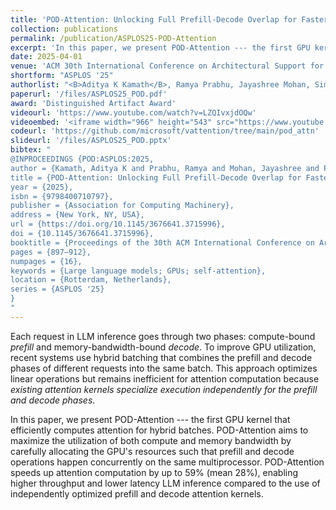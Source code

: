 ```yaml
---
title: 'POD-Attention: Unlocking Full Prefill-Decode Overlap for Faster LLM Inference'
collection: publications
permalink: /publication/ASPLOS25-POD-Attention
excerpt: 'In this paper, we present POD-Attention --- the first GPU kernel that efficiently computes attention for hybrid-batch LLM inference. POD-Attention maximizes the utilization of both compute and memory bandwidth by carefully allocating GPU resources such that prefill and decode operations happen concurrently on the same multiprocessor.POD-Attention speeds up attention computation by up to $59\%$ (mean $28\%$), enabling higher throughput and lower latency LLM inference.'
date: 2025-04-01
venue: 'ACM 30th International Conference on Architectural Support for Programming Languages and Operating Systems (ASPLOS)'
shortform: "ASPLOS '25"
authorlist: "<B>Aditya K Kamath</B>, Ramya Prabhu, Jayashree Mohan, Simon Peter, Ramachandran Ramjee, Ashish Panwar"
paperurl: '/files/ASPLOS25_POD.pdf'
award: 'Distinguished Artifact Award'
videourl: 'https://www.youtube.com/watch?v=LZQIvxjdOQw'
videoembed: '<iframe width="966" height="543" src="https://www.youtube.com/embed/LZQIvxjdOQw" title="[ASPLOS 2025] POD-Attention: Unlocking Full Prefill-Decode Overlap for Faster LLM Inference" frameborder="0" allow="accelerometer; autoplay; clipboard-write; encrypted-media; gyroscope; picture-in-picture; web-share" referrerpolicy="strict-origin-when-cross-origin" allowfullscreen></iframe>'
codeurl: 'https://github.com/microsoft/vattention/tree/main/pod_attn'
slideurl: '/files/ASPLOS25_POD.pptx'
bibtex: "
@INPROCEEDINGS {POD:ASPLOS:2025,
author = {Kamath, Aditya K and Prabhu, Ramya and Mohan, Jayashree and Peter, Simon and Ramjee, Ramachandran and Panwar, Ashish},
title = {POD-Attention: Unlocking Full Prefill-Decode Overlap for Faster LLM Inference},
year = {2025},
isbn = {9798400710797},
publisher = {Association for Computing Machinery},
address = {New York, NY, USA},
url = {https://doi.org/10.1145/3676641.3715996},
doi = {10.1145/3676641.3715996},
booktitle = {Proceedings of the 30th ACM International Conference on Architectural Support for Programming Languages and Operating Systems, Volume 2},
pages = {897–912},
numpages = {16},
keywords = {Large language models; GPUs; self-attention},
location = {Rotterdam, Netherlands},
series = {ASPLOS '25}
}
"
---
```

Each request in LLM inference goes through two phases: compute-bound <em>prefill</em> and memory-bandwidth-bound <em>decode</em>. To improve GPU utilization, recent systems use hybrid batching that combines the prefill and decode phases of different requests into the same batch. This approach optimizes linear operations but remains inefficient for attention computation because <em>existing attention kernels specialize execution independently for the prefill and decode phases</em>.

In this paper, we present POD-Attention --- the first GPU kernel that efficiently computes attention for hybrid batches. POD-Attention aims to maximize the utilization of both compute and memory bandwidth by carefully allocating the GPU's resources such that prefill and decode operations happen concurrently on the same multiprocessor.
POD-Attention speeds up attention computation by up to $59\%$ (mean $28\%$), enabling higher throughput and lower latency LLM inference compared to the use of independently optimized prefill and decode attention kernels.
